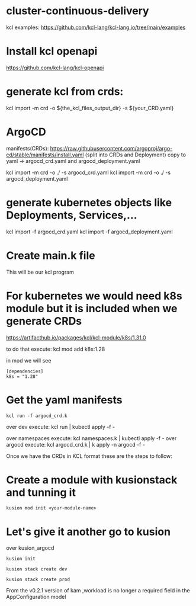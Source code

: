 # cluster-continuous-delivery
kcl examples: https://github.com/kcl-lang/kcl-lang.io/tree/main/examples
# Install kcl openapi
https://github.com/kcl-lang/kcl-openapi
# generate kcl from crds:
kcl import -m crd -o ${the_kcl_files_output_dir} -s ${your_CRD.yaml}
 # ArgoCD
 manifests(CRDs): https://raw.githubusercontent.com/argoproj/argo-cd/stable/manifests/install.yaml
 (split into CRDs and Deployment)
 copy to yaml -> argocd_crd.yaml and argocd_deployment.yaml

kcl import -m crd -o ./ -s argocd_crd.yaml
kcl import -m crd -o ./ -s argocd_deployment.yaml

# generate kubernetes objects like Deployments, Services,...

kcl import -f argocd_crd.yaml
kcl import -f argocd_deployment.yaml

# Create main.k file
This will be our kcl program

# For kubernetes we would need k8s module but it is included when we generate CRDs
https://artifacthub.io/packages/kcl/kcl-module/k8s/1.31.0

to do that execute: kcl mod add k8s:1.28

in mod we will see 

```
[dependencies]
k8s = "1.28"
```


# Get the yaml manifests
```
kcl run -f argocd_crd.k
```
over dev execute: kcl run | kubectl apply -f -

over namespaces execute: kcl namespaces.k | kubectl apply -f -
over argocd execute: kcl argocd_crd.k | k apply -n argocd -f -

Once we have the CRDs in KCL format these are the steps to follow:

# Create a module with kusionstack and tunning it

```
kusion mod init <your-module-name>

```

# Let's give it another go to kusion
over kusion_argocd

```
kusion init

kusion stack create dev

kusion stack create prod

```

From the v0.2.1 version of kam ,workload is no longer a required field in the AppConfiguration model
